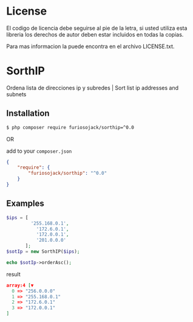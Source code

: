 

# License

  El codigo de licencia debe seguirse al pie de la letra, si usted utiliza esta libreria los derechos de autor deben estar incluidos en todas la copias.
  
  Para mas informacion la puede encontra en el archivo LICENSE.txt.

  
# SorthIP
Ordena lista de direcciones ip y subredes | Sort list ip addresses and subnets

## Installation 

```bash
$ php composer require furiosojack/sorthip=^0.0
```

OR 

add to your `composer.json`

```json
{
    "require": {
        "furiosojack/sorthip": "^0.0"
    }
}
```

## Examples

 ```php
$ips = [
          '255.168.0.1',
            '172.6.0.1',
            '172.0.0.1',
            '201.0.0.0'
        ];
$sotIp = new SorthIP($ips);

echo $sotIp->orderAsc();
```

result 
```json
array:4 [▼
  0 => "256.0.0.0"
  1 => "255.168.0.1"
  2 => "172.6.0.1"
  3 => "172.0.0.1"
]
```
